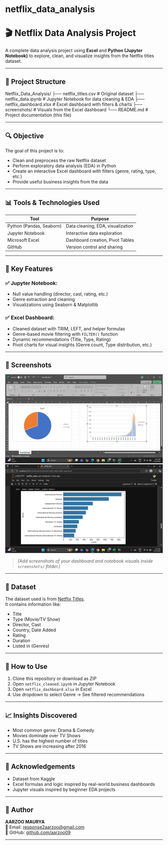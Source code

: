 # netflix_data_analysis
# 🎬 Netflix Data Analysis Project

A complete data analysis project using **Excel** and **Python (Jupyter Notebook)** to explore, clean, and visualize insights from the Netflix titles dataset.

---

## 📁 Project Structure
Netflix_Data_Analysis/
├── netflix_titles.csv # Original dataset
├── netflix_data.ipynb # Jupyter Notebook for data cleaning & EDA
├── netflix_dashboard.xlsx # Excel dashboard with filters & charts
├── screenshots/ # Visuals from the Excel dashboard
└── README.md # Project documentation (this file)

---

## 🔍 Objective

The goal of this project is to:
- Clean and preprocess the raw Netflix dataset
- Perform exploratory data analysis (EDA) in Python
- Create an interactive Excel dashboard with filters (genre, rating, type, etc.)
- Provide useful business insights from the data

---

## 📊 Tools & Technologies Used

| Tool              | Purpose                           |
|-------------------|-----------------------------------|
| Python (Pandas, Seaborn) | Data cleaning, EDA, visualization |
| Jupyter Notebook   | Interactive data exploration     |
| Microsoft Excel    | Dashboard creation, Pivot Tables |
| GitHub             | Version control and sharing      |

---

## 📌 Key Features

### ✅ Jupyter Notebook:
- Null value handling (director, cast, rating, etc.)
- Genre extraction and cleaning
- Visualizations using Seaborn & Matplotlib

### ✅ Excel Dashboard:
- Cleaned dataset with TRIM, LEFT, and helper formulas
- Genre-based movie filtering with `FILTER()` function
- Dynamic recommendations (Title, Type, Rating)
- Pivot charts for visual insights (Genre count, Type distribution, etc.)

---

## 📸 Screenshots

![Dashboard Preview](screenshots/dashboard.png)
![Jupyter Visuals](screenshots/jupyter_plot.png)

> *(Add screenshots of your dashboard and notebook visuals inside `screenshots/` folder.)*

---

## 📂 Dataset

The dataset used is from [Netflix Titles](https://www.kaggle.com/datasets/shivamb/netflix-shows).  
It contains information like:
- Title
- Type (Movie/TV Show)
- Director, Cast
- Country, Date Added
- Rating
- Duration
- Listed in (Genres)

---

## 🚀 How to Use

1. Clone this repository or download as ZIP
2. Open `netflix_cleaned.ipynb` in Jupyter Notebook
3. Open `netflix_dashboard.xlsx` in Excel
4. Use dropdown to select Genre → See filtered recommendations

---

## 📈 Insights Discovered

- Most common genre: Drama & Comedy
- Movies dominate over TV Shows
- U.S. has the highest number of titles
- TV Shows are increasing after 2016

---

## 🙌 Acknowledgements

- Dataset from Kaggle
- Excel formulas and logic inspired by real-world business dashboards
- Jupyter visuals inspired by beginner EDA projects

---

## 👤 Author

**AARZOO MAURYA**  
📧 Email: response2aarzoo@gmail.com  
🔗 GitHub: [github.com/aarzoo09](https://github.com/aarzoo09)

---

